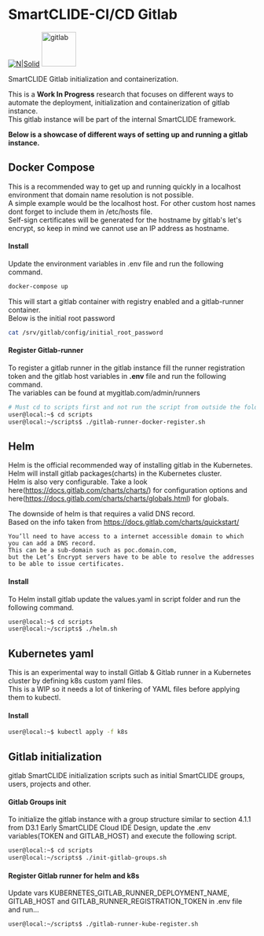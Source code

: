 # SmartCLIDE-CI/CD Gitlab
[![N|Solid](https://i2.wp.com/smartclide.eu/wp-content/uploads/2020/02/cropped-SmartClideRGBColor-1.png?w=120&ssl=1)](https://smartclide.eu/)
<img width="70" alt="gitlab" src="https://about.gitlab.com/images/press/logo/png/gitlab-logo-gray-stacked-rgb.png">

SmartCLIDE Gitlab initialization and containerization.<br>

This is a <b>Work In Progress</b> research that focuses on different ways to automate the deployment, initialization and containerization of gitlab instance.<br>
This gitlab instance will be part of the internal SmartCLIDE framework.

<b>Below is a showcase of different ways of setting up and running a gitlab instance.</b>
## Docker Compose
This is a recommended way to get up and running quickly in a localhost environment that domain name resolution is not possible.<br>
A simple example would be the localhost host. For other custom host names dont forget to include them in /etc/hosts file.<br>
Self-sign certificates will be generated for the hostname by gitlab's let's encrypt, so keep in mind we cannot use an IP address as hostname.

#### Install
Update the environment variables in .env file and run the following command.<br>
```sh
docker-compose up
```
This will start a gitlab container with registry enabled and a gitlab-runner container.<br>
Below is the initial root password
```sh
cat /srv/gitlab/config/initial_root_password
```
#### Register Gitlab-runner
To register a gitlab runner in the gitlab instance fill the runner registration token and the gitlab host variables in <b>.env</b> file and run the following command.<br>
The variables can be found at mygitlab.com/admin/runners
```sh
# Must cd to scripts first and not run the script from outside the folder.
user@local:~$ cd scripts
user@local:~/scripts$ ./gitlab-runner-docker-register.sh
```
## Helm
Helm is the official recommended way of installing gitlab in the Kubernetes.<br>
Helm will install gitlab packages(charts) in the Kubernetes cluster.<br>
Helm is also very configurable. Take a look here(https://docs.gitlab.com/charts/charts/) for configuration options and here(https://docs.gitlab.com/charts/charts/globals.html) for globals.<br>

The downside of helm is that requires a valid DNS record.<br>
Based on the info taken from https://docs.gitlab.com/charts/quickstart/ <br> 
```You can not use example.com.
You’ll need to have access to a internet accessible domain to which you can add a DNS record.
This can be a sub-domain such as poc.domain.com,
but the Let’s Encrypt servers have to be able to resolve the addresses to be able to issue certificates.
```

#### Install
To Helm install gitlab update the values.yaml in script folder and run the following command.
```sh
user@local:~$ cd scripts
user@local:~/scripts$ ./helm.sh
```

## Kubernetes yaml
This is an experimental way to install Gitlab & Gitlab runner in a Kubernetes cluster by defining k8s custom yaml files.<br>
This is a WIP so it needs a lot of tinkering of YAML files before applying them to kubectl.
#### Install
```sh
user@local:~$ kubectl apply -f k8s
```

## Gitlab initialization
gitlab SmartCLIDE initialization scripts such as initial SmartCLIDE groups, users, projects and other.

#### Gitlab Groups init
To initialize the gitlab instance with a group structure similar to section 4.1.1 from D3.1 Early SmartCLIDE Cloud IDE Design,
update the .env variables(TOKEN and GITLAB_HOST) and execute the following script.
```sh
user@local:~$ cd scripts
user@local:~/scripts$ ./init-gitlab-groups.sh
```
#### Register Gitlab runner for helm and k8s
Update vars KUBERNETES_GITLAB_RUNNER_DEPLOYMENT_NAME, GITLAB_HOST and GITLAB_RUNNER_REGISTRATION_TOKEN in .env file and run...
```sh
user@local:~/scripts$ ./gitlab-runner-kube-register.sh
```
